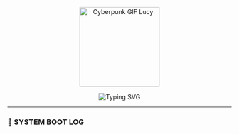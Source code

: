 <!-- 🎮 Cyberpunk Pixel Terminal README by @bintang99 -->

<!-- 🚀 Banner GIF Cyberpunk (Lucy) -->
<p align="center">
  <img src="https://media3.giphy.com/media/v1.Y2lkPTc5MGI3NjExMzh1eWpuNHVtNXpyczRxOWduN21raWRnbmlnNzdrZ21rbmkzank5MiZlcD12MV9pbnRlcm5hbF9naWZfYnlfaWQmY3Q9Zw/RZS3CFDNepxPniU0CE/giphy.gif" width="180" alt="Cyberpunk GIF Lucy" />
</p>


<!-- 👾 Typing Effect -->
<p align="center">
  <img src="https://readme-typing-svg.demolab.com?font=Fira+Code&size=22&pause=1000&color=FF00FF&center=true&vCenter=true&width=600&lines=Loading+NeoCity...;Injecting+pixel+protocol...;Access+granted+to+user+%40bintang99" alt="Typing SVG" />
</p>

---

### 💾 SYSTEM BOOT LOG

